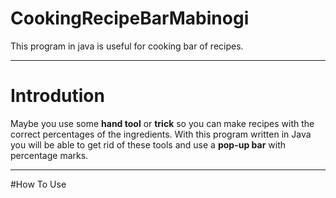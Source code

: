 # CookingRecipeBarMabinogi

This program in java is useful for cooking bar of recipes.

---

# Introdution

Maybe you use some **hand tool** or **trick** so you can make recipes with the correct percentages of the ingredients. With this program written in Java you will be able to get rid of these tools and use a **pop-up bar** with percentage marks.

---

#How To Use
